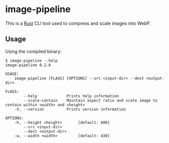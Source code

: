 # image-pipeline

This is a [Rust](https://www.rust-lang.org) CLI tool used to compress and scale images into WebP.

## Usage

Using the compiled binary:

```
$ image-pipeline --help
image-pipeline 0.2.0

USAGE:
    image-pipeline [FLAGS] [OPTIONS] --src <input-dir> --dest <output-dir>

FLAGS:
        --help             Prints help information
        --scale-contain    Maintain aspect ratio and scale image to contain within <width> and <height>
    -V, --version          Prints version information

OPTIONS:
    -h, --height <height>       [default: 600]
        --src <input-dir>
        --dest <output-dir>
    -w, --width <width>         [default: 430]
```
